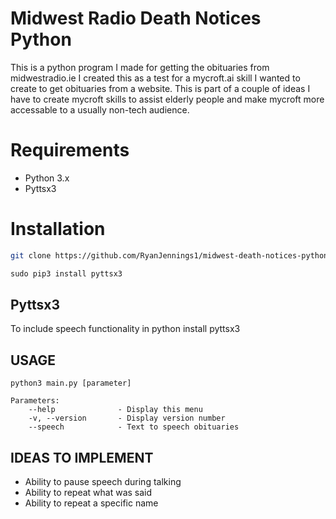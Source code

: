 # Midwest Radio Death Notices Python
This is a python program I made for getting the obituaries from midwestradio.ie
I created this as a test for a mycroft.ai skill I wanted to create to get obituaries
from a website. This is part of a couple of ideas I have to create mycroft skills to
assist elderly people and make mycroft more accessable to a usually non-tech audience.

# Requirements
- Python 3.x
- Pyttsx3

# Installation
```bash
git clone https://github.com/RyanJennings1/midwest-death-notices-python.git
```

```python
sudo pip3 install pyttsx3
```

## Pyttsx3
To include speech functionality in python install pyttsx3

## USAGE
```
python3 main.py [parameter]

Parameters:
    --help              - Display this menu
    -v, --version       - Display version number
    --speech            - Text to speech obituaries
```

## IDEAS TO IMPLEMENT
* Ability to pause speech during talking
* Ability to repeat what was said
* Ability to repeat a specific name
